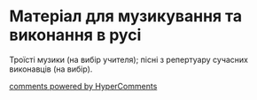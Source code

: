<div id="hypercomments_widget" class="js-hypercomments-widget invisible"></div>

# Матеріал для музикування та виконання в русі

Троїсті музики (на вибір учителя);  пісні з репертуару сучасних виконавців (на вибір).

<div class="js-hypercomments-container">
    <a href="http://hypercomments.com" class="hc-link" title="comments widget">comments powered by HyperComments</a>
</div>